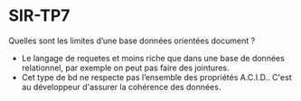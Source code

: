# SIR-TP7

Quelles sont les limites d’une base données orientées document ? 

* Le langage de requetes et moins riche que dans une base de données relationnel, par exemple on peut pas faire des jointures.
* Cet type de bd ne respecte pas l’ensemble des propriétés A.C.I.D.. C'est au développeur d'assurer la cohérence des données.
